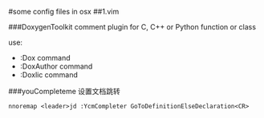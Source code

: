 #some config files in osx
##1.vim 


###DoxygenToolkit
comment plugin for C, C++ or Python function or class

use:

- :Dox command 
- :DoxAuthor command
- :Doxlic command


###youCompleteme
设置文档跳转

```
nnoremap <leader>jd :YcmCompleter GoToDefinitionElseDeclaration<CR>
```





